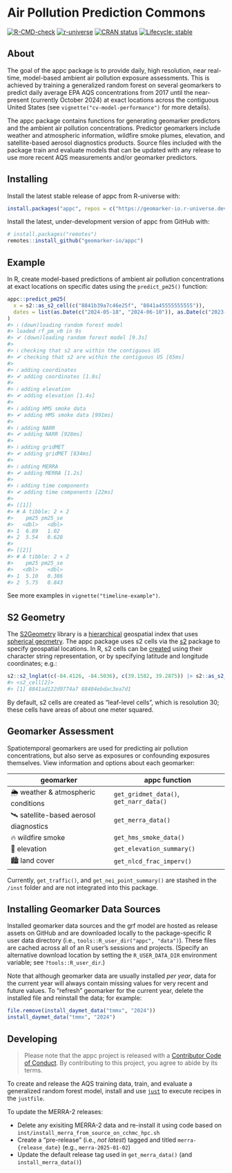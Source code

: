 
<!-- README.md is generated from README.Rmd. Please edit that file -->

# Air Pollution Prediction Commons

<!-- badges: start -->

[![R-CMD-check](https://github.com/geomarker-io/appc/actions/workflows/R-CMD-check.yaml/badge.svg)](https://github.com/geomarker-io/appc/actions/workflows/R-CMD-check.yaml)
[![r-universe](https://geomarker-io.r-universe.dev/badges/appc)](https://geomarker-io.r-universe.dev/appc)
[![CRAN
status](https://www.r-pkg.org/badges/version/appc)](https://CRAN.R-project.org/package=appc)
[![Lifecycle:
stable](https://img.shields.io/badge/lifecycle-stable-brightgreen.svg)](https://lifecycle.r-lib.org/articles/stages.html#stable)
<!-- badges: end -->

## About

The goal of the appc package is to provide daily, high resolution, near
real-time, model-based ambient air pollution exposure assessments. This
is achieved by training a generalized random forest on several
geomarkers to predict daily average EPA AQS concentrations from 2017
until the near-present (currently October 2024) at exact locations
across the contiguous United States (see
`vignette("cv-model-performance")` for more details).

The appc package contains functions for generating geomarker predictors
and the ambient air pollution concentrations. Predictor geomarkers
include weather and atmospheric information, wildfire smoke plumes,
elevation, and satellite-based aerosol diagnostics products. Source
files included with the package train and evaluate models that can be
updated with any release to use more recent AQS measurements and/or
geomarker predictors.

## Installing

Install the latest stable release of appc from R-universe with:

``` r
install.packages("appc", repos = c("https://geomarker-io.r-universe.dev", "https://cloud.r-project.org"))
```

Install the latest, under-development version of appc from GitHub with:

``` r
# install.packages("remotes")
remotes::install_github("geomarker-io/appc")
```

## Example

In R, create model-based predictions of ambient air pollution
concentrations at exact locations on specific dates using the
`predict_pm25()` function:

``` r
appc::predict_pm25(
  x = s2::as_s2_cell(c("8841b39a7c46e25f", "8841a45555555555")),
  dates = list(as.Date(c("2024-05-18", "2024-06-10")), as.Date(c("2023-06-22", "2023-08-15")))
)
#> ℹ (down)loading random forest model
#> loaded rf_pm_v0 in 9s
#> ✔ (down)loading random forest model [9.3s]
#> 
#> ℹ checking that s2 are within the contiguous US
#> ✔ checking that s2 are within the contiguous US [65ms]
#> 
#> ℹ adding coordinates
#> ✔ adding coordinates [1.8s]
#> 
#> ℹ adding elevation
#> ✔ adding elevation [1.4s]
#> 
#> ℹ adding HMS smoke data
#> ✔ adding HMS smoke data [991ms]
#> 
#> ℹ adding NARR
#> ✔ adding NARR [928ms]
#> 
#> ℹ adding gridMET
#> ✔ adding gridMET [834ms]
#> 
#> ℹ adding MERRA
#> ✔ adding MERRA [1.2s]
#> 
#> ℹ adding time components
#> ✔ adding time components [22ms]
#> 
#> [[1]]
#> # A tibble: 2 × 2
#>    pm25 pm25_se
#>   <dbl>   <dbl>
#> 1  6.89   1.02 
#> 2  5.54   0.628
#> 
#> [[2]]
#> # A tibble: 2 × 2
#>    pm25 pm25_se
#>   <dbl>   <dbl>
#> 1  5.10   0.386
#> 2  5.75   0.843
```

See more examples in `vignette("timeline-example")`.

## S2 Geometry

The [S2Geometry](https://s2geometry.io/) library is a
[hierarchical](https://s2geometry.io/devguide/s2cell_hierarchy.html)
geospatial index that uses [spherical
geometry](https://s2geometry.io/about/overview). The appc package uses
s2 cells via the [s2](https://r-spatial.github.io/s2/) package to
specify geospatial locations. In R, s2 cells can be
[created](https://r-spatial.github.io/s2/reference/s2_cell.html#ref-examples)
using their character string representation, or by specifying latitude
and longitude coordinates; e.g.:

``` r
s2::s2_lnglat(c(-84.4126, -84.5036), c(39.1582, 39.2875)) |> s2::as_s2_cell()
#> <s2_cell[2]>
#> [1] 8841ad122d9774a7 88404ebdac3ea7d1
```

By default, s2 cells are created as “leaf-level cells”, which is
resolution 30; these cells have areas of about one meter squared.

## Geomarker Assessment

Spatiotemporal geomarkers are used for predicting air pollution
concentrations, but also serve as exposures or confounding exposures
themselves. View information and options about each geomarker:

| geomarker | appc function |
|----|----|
| 🌦 weather & atmospheric conditions | `get_gridmet_data()`, `get_narr_data()` |
| 🛰 satellite-based aerosol diagnostics | `get_merra_data()` |
| 🔥 wildfire smoke | `get_hms_smoke_data()` |
| 🗻 elevation | `get_elevation_summary()` |
| 🏙 land cover | `get_nlcd_frac_imperv()` |

Currently, `get_traffic()`, and `get_nei_point_summary()` are stashed in
the `/inst` folder and are not integrated into this package.

## Installing Geomarker Data Sources

Installed geomarker data sources and the grf model are hosted as release
assets on GitHub and are downloaded locally to the package-specific R
user data directory (i.e., `tools::R_user_dir("appc", "data")`). These
files are cached across all of an R user’s sessions and projects.
(Specify an alternative download location by setting the
`R_USER_DATA_DIR` environment variable; see `?tools::R_user_dir`.)

Note that although geomarker data are usually installed *per year*, data
for the current year will always contain missing values for very recent
and future values. To “refresh” geomarker for the current year, delete
the installed file and reinstall the data; for example:

``` r
file.remove(install_daymet_data("tmmx", "2024"))
install_daymet_data("tmmx", "2024")
```

## Developing

> Please note that the appc project is released with a [Contributor Code
> of Conduct](http://geomarker.io/appc/CODE_OF_CONDUCT.html). By
> contributing to this project, you agree to abide by its terms.

To create and release the AQS training data, train, and evaluate a
generalized random forest model, install and use
[`just`](https://just.systems/man/en/) to execute recipes in the
`justfile`.

To update the MERRA-2 releases:

- Delete any exisiting MERRA-2 data and re-install it using code based
  on `inst/install_merra_from_source_on_cchmc_hpc.sh`
- Create a “pre-release” (i.e., *not latest*) tagged and titled
  `merra-{release_date}` (e.g., `merra-2025-01-02`)
- Update the default release tag used in `get_merra_data()` (and
  `install_merra_data()`)
